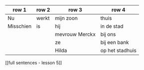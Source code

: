 
| row 1     | row 2 | row 3          | row 4           |
| --------- | ----- | -------------- | --------------- |
| Nu        | werkt | mijn zoon      | thuis           |
| Misschien | is    | hij            | in de stad      |
|           |       | mevrouw Merckx | bij ons         |
|           |       | ze             | bij een bank    |
|           |       | Hilda          | op het stadhuis |
[[full sentences - lesson 5]]
